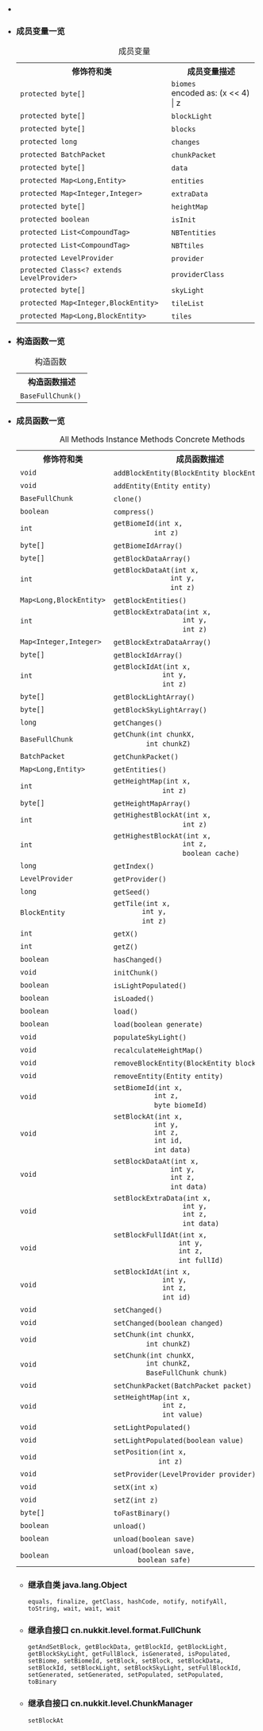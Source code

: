 <div class="summary">
<ul class="blockList">
<li class="blockList">  
<li class="blockList"><a name="field.summary">
<!--   -->
</a>
<h3>成员变量一览</h3>
<table class="memberSummary" border="0" cellpadding="3" cellspacing="0" summary="Field Summary table, listing fields, and an explanation">
<caption><span>成员变量</span><span class="tabEnd"> </span></caption>
<tr>
<th>修饰符和类</th>
<th>成员变量描述</th>
</tr>
<tr class="altColor">
<td class="colFirst"><code>protected byte[]</code></td>
<td class="colLast"><code><span class="memberNameLink"><a >biomes</a></span></code>
<div class="block">encoded as:  
 (x &lt;&lt; 4) | z</div>
</td>
</tr>
<tr class="rowColor">
<td class="colFirst"><code>protected byte[]</code></td>
<td class="colLast"><code><span class="memberNameLink"><a >blockLight</a></span></code> </td>
</tr>
<tr class="altColor">
<td class="colFirst"><code>protected byte[]</code></td>
<td class="colLast"><code><span class="memberNameLink"><a >blocks</a></span></code> </td>
</tr>
<tr class="rowColor">
<td class="colFirst"><code>protected long</code></td>
<td class="colLast"><code><span class="memberNameLink"><a >changes</a></span></code> </td>
</tr>
<tr class="altColor">
<td class="colFirst"><code>protected <a  title="class in cn.nukkit.network.protocol">BatchPacket</a></code></td>
<td class="colLast"><code><span class="memberNameLink"><a >chunkPacket</a></span></code> </td>
</tr>
<tr class="rowColor">
<td class="colFirst"><code>protected byte[]</code></td>
<td class="colLast"><code><span class="memberNameLink"><a >data</a></span></code> </td>
</tr>
<tr class="altColor">
<td class="colFirst"><code>protected <a  title="class or interface in java.util">Map</a>&lt;<a  title="class or interface in java.lang">Long</a>,<a  title="class in cn.nukkit.entity">Entity</a>&gt;</code></td>
<td class="colLast"><code><span class="memberNameLink"><a >entities</a></span></code> </td>
</tr>
<tr class="rowColor">
<td class="colFirst"><code>protected <a  title="class or interface in java.util">Map</a>&lt;<a  title="class or interface in java.lang">Integer</a>,<a  title="class or interface in java.lang">Integer</a>&gt;</code></td>
<td class="colLast"><code><span class="memberNameLink"><a >extraData</a></span></code> </td>
</tr>
<tr class="altColor">
<td class="colFirst"><code>protected byte[]</code></td>
<td class="colLast"><code><span class="memberNameLink"><a >heightMap</a></span></code> </td>
</tr>
<tr class="rowColor">
<td class="colFirst"><code>protected boolean</code></td>
<td class="colLast"><code><span class="memberNameLink"><a >isInit</a></span></code> </td>
</tr>
<tr class="altColor">
<td class="colFirst"><code>protected <a  title="class or interface in java.util">List</a>&lt;<a  title="class in cn.nukkit.nbt.tag">CompoundTag</a>&gt;</code></td>
<td class="colLast"><code><span class="memberNameLink"><a >NBTentities</a></span></code> </td>
</tr>
<tr class="rowColor">
<td class="colFirst"><code>protected <a  title="class or interface in java.util">List</a>&lt;<a  title="class in cn.nukkit.nbt.tag">CompoundTag</a>&gt;</code></td>
<td class="colLast"><code><span class="memberNameLink"><a >NBTtiles</a></span></code> </td>
</tr>
<tr class="altColor">
<td class="colFirst"><code>protected <a  title="interface in cn.nukkit.level.format">LevelProvider</a></code></td>
<td class="colLast"><code><span class="memberNameLink"><a >provider</a></span></code> </td>
</tr>
<tr class="rowColor">
<td class="colFirst"><code>protected <a  title="class or interface in java.lang">Class</a>&lt;? extends <a  title="interface in cn.nukkit.level.format">LevelProvider</a>&gt;</code></td>
<td class="colLast"><code><span class="memberNameLink"><a >providerClass</a></span></code> </td>
</tr>
<tr class="altColor">
<td class="colFirst"><code>protected byte[]</code></td>
<td class="colLast"><code><span class="memberNameLink"><a >skyLight</a></span></code> </td>
</tr>
<tr class="rowColor">
<td class="colFirst"><code>protected <a  title="class or interface in java.util">Map</a>&lt;<a  title="class or interface in java.lang">Integer</a>,<a  title="class in cn.nukkit.blockentity">BlockEntity</a>&gt;</code></td>
<td class="colLast"><code><span class="memberNameLink"><a >tileList</a></span></code> </td>
</tr>
<tr class="altColor">
<td class="colFirst"><code>protected <a  title="class or interface in java.util">Map</a>&lt;<a  title="class or interface in java.lang">Long</a>,<a  title="class in cn.nukkit.blockentity">BlockEntity</a>&gt;</code></td>
<td class="colLast"><code><span class="memberNameLink"><a >tiles</a></span></code> </td>
</tr>
</table>
</li>
</ul>
<!-- ======== CONSTRUCTOR SUMMARY ======== -->
<ul class="blockList">
<li class="blockList"><a name="constructor.summary">
<!--   -->
</a>
<h3>构造函数一览</h3>
<table class="memberSummary" border="0" cellpadding="3" cellspacing="0" summary="Constructor Summary table, listing constructors, and an explanation">
<caption><span>构造函数</span><span class="tabEnd"> </span></caption>
<tr>
<th>构造函数描述</th>
</tr>
<tr class="altColor">
<td class="colOne"><code><span class="memberNameLink"><a >BaseFullChunk</a></span>()</code> </td>
</tr>
</table>
</li>
</ul>
<!-- ========== METHOD SUMMARY =========== -->
<ul class="blockList">
<li class="blockList"><a name="method.summary">
<!--   -->
</a>
<h3>成员函数一览</h3>
<table class="memberSummary" border="0" cellpadding="3" cellspacing="0" summary="Method Summary table, listing methods, and an explanation">
<caption><span id="t0" class="activeTableTab"><span>All Methods</span><span class="tabEnd"> </span></span><span id="t2" class="tableTab"><span><a >Instance Methods</a></span><span class="tabEnd"> </span></span><span id="t4" class="tableTab"><span><a >Concrete Methods</a></span><span class="tabEnd"> </span></span></caption>
<tr>
<th>修饰符和类</th>
<th>成员函数描述</th>
</tr>
<tr id="i0" class="altColor">
<td class="colFirst"><code>void</code></td>
<td class="colLast"><code><span class="memberNameLink"><a >addBlockEntity</a></span>(<a  title="class in cn.nukkit.blockentity">BlockEntity</a> blockEntity)</code> </td>
</tr>
<tr id="i1" class="rowColor">
<td class="colFirst"><code>void</code></td>
<td class="colLast"><code><span class="memberNameLink"><a >addEntity</a></span>(<a  title="class in cn.nukkit.entity">Entity</a> entity)</code> </td>
</tr>
<tr id="i2" class="altColor">
<td class="colFirst"><code><a  title="class in cn.nukkit.level.format.generic">BaseFullChunk</a></code></td>
<td class="colLast"><code><span class="memberNameLink"><a >clone</a></span>()</code> </td>
</tr>
<tr id="i3" class="rowColor">
<td class="colFirst"><code>boolean</code></td>
<td class="colLast"><code><span class="memberNameLink"><a >compress</a></span>()</code> </td>
</tr>
<tr id="i4" class="altColor">
<td class="colFirst"><code>int</code></td>
<td class="colLast"><code><span class="memberNameLink"><a >getBiomeId</a></span>(int x,
          int z)</code> </td>
</tr>
<tr id="i5" class="rowColor">
<td class="colFirst"><code>byte[]</code></td>
<td class="colLast"><code><span class="memberNameLink"><a >getBiomeIdArray</a></span>()</code> </td>
</tr>
<tr id="i6" class="altColor">
<td class="colFirst"><code>byte[]</code></td>
<td class="colLast"><code><span class="memberNameLink"><a >getBlockDataArray</a></span>()</code> </td>
</tr>
<tr id="i7" class="rowColor">
<td class="colFirst"><code>int</code></td>
<td class="colLast"><code><span class="memberNameLink"><a >getBlockDataAt</a></span>(int x,
              int y,
              int z)</code> </td>
</tr>
<tr id="i8" class="altColor">
<td class="colFirst"><code><a  title="class or interface in java.util">Map</a>&lt;<a  title="class or interface in java.lang">Long</a>,<a  title="class in cn.nukkit.blockentity">BlockEntity</a>&gt;</code></td>
<td class="colLast"><code><span class="memberNameLink"><a >getBlockEntities</a></span>()</code> </td>
</tr>
<tr id="i9" class="rowColor">
<td class="colFirst"><code>int</code></td>
<td class="colLast"><code><span class="memberNameLink"><a >getBlockExtraData</a></span>(int x,
                 int y,
                 int z)</code> </td>
</tr>
<tr id="i10" class="altColor">
<td class="colFirst"><code><a  title="class or interface in java.util">Map</a>&lt;<a  title="class or interface in java.lang">Integer</a>,<a  title="class or interface in java.lang">Integer</a>&gt;</code></td>
<td class="colLast"><code><span class="memberNameLink"><a >getBlockExtraDataArray</a></span>()</code> </td>
</tr>
<tr id="i11" class="rowColor">
<td class="colFirst"><code>byte[]</code></td>
<td class="colLast"><code><span class="memberNameLink"><a >getBlockIdArray</a></span>()</code> </td>
</tr>
<tr id="i12" class="altColor">
<td class="colFirst"><code>int</code></td>
<td class="colLast"><code><span class="memberNameLink"><a >getBlockIdAt</a></span>(int x,
            int y,
            int z)</code> </td>
</tr>
<tr id="i13" class="rowColor">
<td class="colFirst"><code>byte[]</code></td>
<td class="colLast"><code><span class="memberNameLink"><a >getBlockLightArray</a></span>()</code> </td>
</tr>
<tr id="i14" class="altColor">
<td class="colFirst"><code>byte[]</code></td>
<td class="colLast"><code><span class="memberNameLink"><a >getBlockSkyLightArray</a></span>()</code> </td>
</tr>
<tr id="i15" class="rowColor">
<td class="colFirst"><code>long</code></td>
<td class="colLast"><code><span class="memberNameLink"><a >getChanges</a></span>()</code> </td>
</tr>
<tr id="i16" class="altColor">
<td class="colFirst"><code><a  title="class in cn.nukkit.level.format.generic">BaseFullChunk</a></code></td>
<td class="colLast"><code><span class="memberNameLink"><a >getChunk</a></span>(int chunkX,
        int chunkZ)</code> </td>
</tr>
<tr id="i17" class="rowColor">
<td class="colFirst"><code><a  title="class in cn.nukkit.network.protocol">BatchPacket</a></code></td>
<td class="colLast"><code><span class="memberNameLink"><a >getChunkPacket</a></span>()</code> </td>
</tr>
<tr id="i18" class="altColor">
<td class="colFirst"><code><a  title="class or interface in java.util">Map</a>&lt;<a  title="class or interface in java.lang">Long</a>,<a  title="class in cn.nukkit.entity">Entity</a>&gt;</code></td>
<td class="colLast"><code><span class="memberNameLink"><a >getEntities</a></span>()</code> </td>
</tr>
<tr id="i19" class="rowColor">
<td class="colFirst"><code>int</code></td>
<td class="colLast"><code><span class="memberNameLink"><a >getHeightMap</a></span>(int x,
            int z)</code> </td>
</tr>
<tr id="i20" class="altColor">
<td class="colFirst"><code>byte[]</code></td>
<td class="colLast"><code><span class="memberNameLink"><a >getHeightMapArray</a></span>()</code> </td>
</tr>
<tr id="i21" class="rowColor">
<td class="colFirst"><code>int</code></td>
<td class="colLast"><code><span class="memberNameLink"><a >getHighestBlockAt</a></span>(int x,
                 int z)</code> </td>
</tr>
<tr id="i22" class="altColor">
<td class="colFirst"><code>int</code></td>
<td class="colLast"><code><span class="memberNameLink"><a >getHighestBlockAt</a></span>(int x,
                 int z,
                 boolean cache)</code> </td>
</tr>
<tr id="i23" class="rowColor">
<td class="colFirst"><code>long</code></td>
<td class="colLast"><code><span class="memberNameLink"><a >getIndex</a></span>()</code> </td>
</tr>
<tr id="i24" class="altColor">
<td class="colFirst"><code><a  title="interface in cn.nukkit.level.format">LevelProvider</a></code></td>
<td class="colLast"><code><span class="memberNameLink"><a >getProvider</a></span>()</code> </td>
</tr>
<tr id="i25" class="rowColor">
<td class="colFirst"><code>long</code></td>
<td class="colLast"><code><span class="memberNameLink"><a >getSeed</a></span>()</code> </td>
</tr>
<tr id="i26" class="altColor">
<td class="colFirst"><code><a  title="class in cn.nukkit.blockentity">BlockEntity</a></code></td>
<td class="colLast"><code><span class="memberNameLink"><a >getTile</a></span>(int x,
       int y,
       int z)</code> </td>
</tr>
<tr id="i27" class="rowColor">
<td class="colFirst"><code>int</code></td>
<td class="colLast"><code><span class="memberNameLink"><a >getX</a></span>()</code> </td>
</tr>
<tr id="i28" class="altColor">
<td class="colFirst"><code>int</code></td>
<td class="colLast"><code><span class="memberNameLink"><a >getZ</a></span>()</code> </td>
</tr>
<tr id="i29" class="rowColor">
<td class="colFirst"><code>boolean</code></td>
<td class="colLast"><code><span class="memberNameLink"><a >hasChanged</a></span>()</code> </td>
</tr>
<tr id="i30" class="altColor">
<td class="colFirst"><code>void</code></td>
<td class="colLast"><code><span class="memberNameLink"><a >initChunk</a></span>()</code> </td>
</tr>
<tr id="i31" class="rowColor">
<td class="colFirst"><code>boolean</code></td>
<td class="colLast"><code><span class="memberNameLink"><a >isLightPopulated</a></span>()</code> </td>
</tr>
<tr id="i32" class="altColor">
<td class="colFirst"><code>boolean</code></td>
<td class="colLast"><code><span class="memberNameLink"><a >isLoaded</a></span>()</code> </td>
</tr>
<tr id="i33" class="rowColor">
<td class="colFirst"><code>boolean</code></td>
<td class="colLast"><code><span class="memberNameLink"><a >load</a></span>()</code> </td>
</tr>
<tr id="i34" class="altColor">
<td class="colFirst"><code>boolean</code></td>
<td class="colLast"><code><span class="memberNameLink"><a >load</a></span>(boolean generate)</code> </td>
</tr>
<tr id="i35" class="rowColor">
<td class="colFirst"><code>void</code></td>
<td class="colLast"><code><span class="memberNameLink"><a >populateSkyLight</a></span>()</code> </td>
</tr>
<tr id="i36" class="altColor">
<td class="colFirst"><code>void</code></td>
<td class="colLast"><code><span class="memberNameLink"><a >recalculateHeightMap</a></span>()</code> </td>
</tr>
<tr id="i37" class="rowColor">
<td class="colFirst"><code>void</code></td>
<td class="colLast"><code><span class="memberNameLink"><a >removeBlockEntity</a></span>(<a  title="class in cn.nukkit.blockentity">BlockEntity</a> blockEntity)</code> </td>
</tr>
<tr id="i38" class="altColor">
<td class="colFirst"><code>void</code></td>
<td class="colLast"><code><span class="memberNameLink"><a >removeEntity</a></span>(<a  title="class in cn.nukkit.entity">Entity</a> entity)</code> </td>
</tr>
<tr id="i39" class="rowColor">
<td class="colFirst"><code>void</code></td>
<td class="colLast"><code><span class="memberNameLink"><a >setBiomeId</a></span>(int x,
          int z,
          byte biomeId)</code> </td>
</tr>
<tr id="i40" class="altColor">
<td class="colFirst"><code>void</code></td>
<td class="colLast"><code><span class="memberNameLink"><a >setBlockAt</a></span>(int x,
          int y,
          int z,
          int id,
          int data)</code> </td>
</tr>
<tr id="i41" class="rowColor">
<td class="colFirst"><code>void</code></td>
<td class="colLast"><code><span class="memberNameLink"><a >setBlockDataAt</a></span>(int x,
              int y,
              int z,
              int data)</code> </td>
</tr>
<tr id="i42" class="altColor">
<td class="colFirst"><code>void</code></td>
<td class="colLast"><code><span class="memberNameLink"><a >setBlockExtraData</a></span>(int x,
                 int y,
                 int z,
                 int data)</code> </td>
</tr>
<tr id="i43" class="rowColor">
<td class="colFirst"><code>void</code></td>
<td class="colLast"><code><span class="memberNameLink"><a >setBlockFullIdAt</a></span>(int x,
                int y,
                int z,
                int fullId)</code> </td>
</tr>
<tr id="i44" class="altColor">
<td class="colFirst"><code>void</code></td>
<td class="colLast"><code><span class="memberNameLink"><a >setBlockIdAt</a></span>(int x,
            int y,
            int z,
            int id)</code> </td>
</tr>
<tr id="i45" class="rowColor">
<td class="colFirst"><code>void</code></td>
<td class="colLast"><code><span class="memberNameLink"><a >setChanged</a></span>()</code> </td>
</tr>
<tr id="i46" class="altColor">
<td class="colFirst"><code>void</code></td>
<td class="colLast"><code><span class="memberNameLink"><a >setChanged</a></span>(boolean changed)</code> </td>
</tr>
<tr id="i47" class="rowColor">
<td class="colFirst"><code>void</code></td>
<td class="colLast"><code><span class="memberNameLink"><a >setChunk</a></span>(int chunkX,
        int chunkZ)</code> </td>
</tr>
<tr id="i48" class="altColor">
<td class="colFirst"><code>void</code></td>
<td class="colLast"><code><span class="memberNameLink"><a >setChunk</a></span>(int chunkX,
        int chunkZ,
        <a  title="class in cn.nukkit.level.format.generic">BaseFullChunk</a> chunk)</code> </td>
</tr>
<tr id="i49" class="rowColor">
<td class="colFirst"><code>void</code></td>
<td class="colLast"><code><span class="memberNameLink"><a >setChunkPacket</a></span>(<a  title="class in cn.nukkit.network.protocol">BatchPacket</a> packet)</code> </td>
</tr>
<tr id="i50" class="altColor">
<td class="colFirst"><code>void</code></td>
<td class="colLast"><code><span class="memberNameLink"><a >setHeightMap</a></span>(int x,
            int z,
            int value)</code> </td>
</tr>
<tr id="i51" class="rowColor">
<td class="colFirst"><code>void</code></td>
<td class="colLast"><code><span class="memberNameLink"><a >setLightPopulated</a></span>()</code> </td>
</tr>
<tr id="i52" class="altColor">
<td class="colFirst"><code>void</code></td>
<td class="colLast"><code><span class="memberNameLink"><a >setLightPopulated</a></span>(boolean value)</code> </td>
</tr>
<tr id="i53" class="rowColor">
<td class="colFirst"><code>void</code></td>
<td class="colLast"><code><span class="memberNameLink"><a >setPosition</a></span>(int x,
           int z)</code> </td>
</tr>
<tr id="i54" class="altColor">
<td class="colFirst"><code>void</code></td>
<td class="colLast"><code><span class="memberNameLink"><a >setProvider</a></span>(<a  title="interface in cn.nukkit.level.format">LevelProvider</a> provider)</code> </td>
</tr>
<tr id="i55" class="rowColor">
<td class="colFirst"><code>void</code></td>
<td class="colLast"><code><span class="memberNameLink"><a >setX</a></span>(int x)</code> </td>
</tr>
<tr id="i56" class="altColor">
<td class="colFirst"><code>void</code></td>
<td class="colLast"><code><span class="memberNameLink"><a >setZ</a></span>(int z)</code> </td>
</tr>
<tr id="i57" class="rowColor">
<td class="colFirst"><code>byte[]</code></td>
<td class="colLast"><code><span class="memberNameLink"><a >toFastBinary</a></span>()</code> </td>
</tr>
<tr id="i58" class="altColor">
<td class="colFirst"><code>boolean</code></td>
<td class="colLast"><code><span class="memberNameLink"><a >unload</a></span>()</code> </td>
</tr>
<tr id="i59" class="rowColor">
<td class="colFirst"><code>boolean</code></td>
<td class="colLast"><code><span class="memberNameLink"><a >unload</a></span>(boolean save)</code> </td>
</tr>
<tr id="i60" class="altColor">
<td class="colFirst"><code>boolean</code></td>
<td class="colLast"><code><span class="memberNameLink"><a >unload</a></span>(boolean save,
      boolean safe)</code> </td>
</tr>
</table>
<ul class="blockList">
<li class="blockList"><a name="methods.inherited.from.class.java.lang.Object">
<!--   -->
</a>
<h3>继承自类 java.lang.<a  title="class or interface in java.lang">Object</a></h3>
<code><a  title="class or interface in java.lang">equals</a>, <a  title="class or interface in java.lang">finalize</a>, <a  title="class or interface in java.lang">getClass</a>, <a  title="class or interface in java.lang">hashCode</a>, <a  title="class or interface in java.lang">notify</a>, <a  title="class or interface in java.lang">notifyAll</a>, <a  title="class or interface in java.lang">toString</a>, <a  title="class or interface in java.lang">wait</a>, <a  title="class or interface in java.lang">wait</a>, <a  title="class or interface in java.lang">wait</a></code></li>
</ul>
<ul class="blockList">
<li class="blockList"><a name="methods.inherited.from.class.cn.nukkit.level.format.FullChunk">
<!--   -->
</a>
<h3>继承自接口 cn.nukkit.level.format.<a  title="interface in cn.nukkit.level.format">FullChunk</a></h3>
<code><a >getAndSetBlock</a>, <a >getBlockData</a>, <a >getBlockId</a>, <a >getBlockLight</a>, <a >getBlockSkyLight</a>, <a >getFullBlock</a>, <a >isGenerated</a>, <a >isPopulated</a>, <a >setBiome</a>, <a >setBiomeId</a>, <a >setBlock</a>, <a >setBlock</a>, <a >setBlockData</a>, <a >setBlockId</a>, <a >setBlockLight</a>, <a >setBlockSkyLight</a>, <a >setFullBlockId</a>, <a >setGenerated</a>, <a >setGenerated</a>, <a >setPopulated</a>, <a >setPopulated</a>, <a >toBinary</a></code></li>
</ul>
<ul class="blockList">
<li class="blockList"><a name="methods.inherited.from.class.cn.nukkit.level.ChunkManager">
<!--   -->
</a>
<h3>继承自接口 cn.nukkit.level.<a  title="interface in cn.nukkit.level">ChunkManager</a></h3>
<code><a >setBlockAt</a></code></li>
</ul>
</li>
</ul>
</li>
</ul>
</div>
